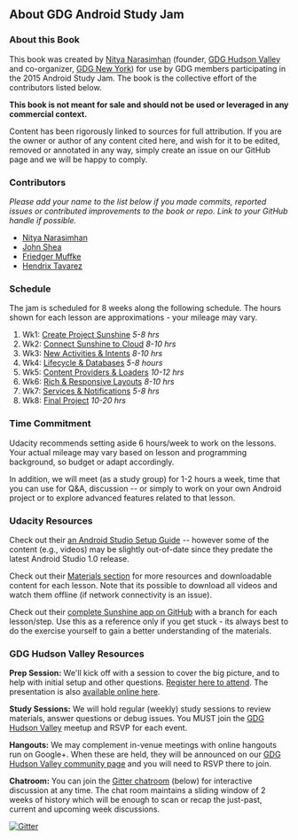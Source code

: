 
## About GDG Android Study Jam

### **About this Book**
This book was created by [Nitya Narasimhan](http://www.google.com/+NityaNarasimhan) (founder, [GDG Hudson Valley](http://www.meetup.com/gdg-hudson-valley/) and co-organizer, [GDG New York](http://www.meetup.com/NYC-GDG/)) for use by GDG members participating in the 2015 Android Study Jam. The book is the collective effort of the contributors listed below.

**This book is not meant for sale and should not be used or leveraged in any commercial context.**

Content has been rigorously linked to sources for full attribution. If you are the owner or author of any content cited here, and wish for it to be edited, removed or annotated in any way, simply create an issue on our GitHub page and we will be happy to comply.

### **Contributors**

*Please add your name to the list below if you made commits, reported issues or contributed improvements to the book or repo. Link to your GitHub handle if possible.*

* [Nitya Narasimhan](https://github.com/nitya)
* [John Shea](https://github.com/johnshea)
* [Friedger Muffke](https://github.com/friedger)
* [Hendrix Tavarez](https://github.com/lockerfish)


### **Schedule**

The jam is scheduled for 8 weeks along the following schedule. The hours shown for each lesson are approximations - your mileage may vary.

1. Wk1: [Create Project Sunshine](https://www.udacity.com/course/viewer#!/c-ud853/l-1395568821) *5-8 hrs*
2. Wk2: [Connect Sunshine to Cloud](https://www.udacity.com/course/viewer#!/c-ud853/l-1469948762) *8-10 hrs*
3. Wk3: [New Activities & Intents](https://www.udacity.com/course/viewer#!/c-ud853/l-1474559101) *8-10 hrs*
4. Wk4: [Lifecycle & Databases](https://www.udacity.com/course/viewer#!/c-ud853/l-1639338560) *5-8 hours*
5. Wk5: [Content Providers & Loaders](https://www.udacity.com/course/viewer#!/c-ud853/l-1576308909) *10-12 hrs*
6. Wk6: [Rich & Responsive Layouts](https://www.udacity.com/course/viewer#!/c-ud853/l-1623168625) *8-10 hrs*
7. Wk7: [Services & Notifications](https://www.udacity.com/course/viewer#!/c-ud853/l-1614738811) *5-8 hrs*
8. Wk8: [Final Project](https://www.udacity.com/course/viewer#!/c-ud853/l-1938208734) *10-20 hrs*

### **Time Commitment**

Udacity recommends setting aside 6 hours/week to work on the lessons. Your actual mileage may vary based on lesson and programming background, so budget or adapt accordingly.

In addition, we will meet (as a study group) for 1-2 hours a week, time that you can use for Q&A, discussion -- or simply to work on your own Android project or to explore advanced features related to that lesson.


### Udacity Resources

Check out their [an Android Studio Setup Guide](https://storage.googleapis.com/supplemental_media/udacityu/1395568821/AndroidStudioSetupGuide.pdf) -- however some of the content (e.g., videos) may be slightly out-of-date since they predate the latest Android Studio 1.0 release.

Check out their [Materials section](https://www.udacity.com/wiki/ud853) for more resources and downloadable content for each lesson. Note that its possible to download all videos and watch them offline (if network connectivity is an issue).

Check out their [complete Sunshine app on GitHub](https://github.com/udacity/Sunshine) with a branch for each lesson/step. Use this as a reference only if you get stuck - its always best to do the exercise yourself to gain a better understanding of the materials.

### GDG Hudson Valley Resources

**Prep Session:** We'll kick off with a session to cover the big picture, and to help with initial setup and other questions. [Register here to attend](http://www.meetup.com/gdg-hudson-valley/events/219282068/). The presentation is also [available online here](http://bit.ly/androidjamprep).

**Study Sessions:** We will hold regular (weekly) study sessions to review materials, answer questions or debug issues. You MUST join the [GDG Hudson Valley](http://www.meetup.com/gdg-hudson-valley/) meetup and RSVP for each event.

**Hangouts:** We may complement in-venue meetings with online hangouts run on Google+. When these are held, they will be announced on our [GDG Hudson Valley community page](https://plus.google.com/u/0/b/116637480947982055865/communities/102846463613728256642) and you will need to RSVP there to join.

**Chatroom:** You can join the [Gitter chatroom](https://gitter.im/gdg-hudson-valley/android-guide) (below) for interactive discussion at any time. The chat room maintains a sliding window of 2 weeks of history which will be enough to scan or recap the just-past, current and upcoming week discussions.

[![Gitter](https://badges.gitter.im/Join%20Chat.svg)](https://gitter.im/gdg-hudson-valley/android-guide?utm_source=badge&utm_medium=badge&utm_campaign=pr-badge&utm_content=badge)
